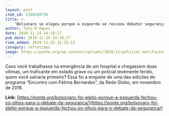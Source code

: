 ```yaml
---
layout: post
item_id: 2398189736
title: >-
    ‘Bolsonaro se elegeu porque a esquerda se recusou debater segurança pública’
author: Tatu D'Oquei
date: 2018-11-24 14:18:27
pub_date: 2018-11-24 14:18:27
time_added: 2019-12-23 21:15:15
category: refletimos
image: https://ponte.org/wp-content/uploads/2018/11/policial-antifacismo.jpg
---
```


Caso você trabalhasse na emergência de um hospital e chegassem duas vítimas, um traficante em estado grave ou um policial levemente ferido, quem você salvaria primeiro? Essa foi a enquete de uma das edições do programa “Encontro com Fátima Bernardes”, da Rede Globo, em novembro de 2016.

**Link:** [https://ponte.org/bolsonaro-foi-eleito-porque-a-esquerda-fechou-os-olhos-para-o-debate-da-seguranca/](https://ponte.org/bolsonaro-foi-eleito-porque-a-esquerda-fechou-os-olhos-para-o-debate-da-seguranca/)

